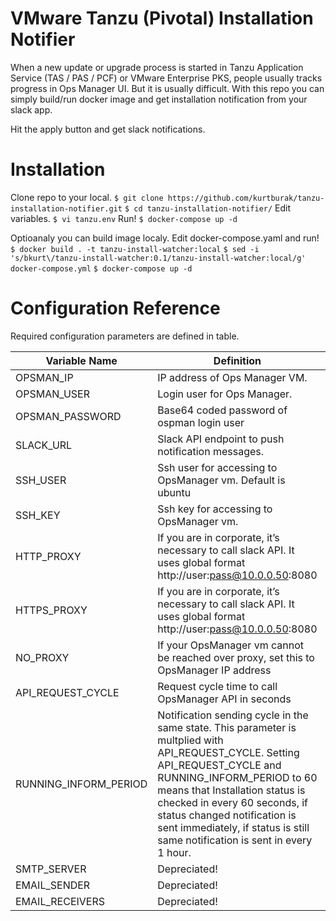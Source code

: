 # VMware Tanzu (Pivotal) Installation Notifier
When a new update or upgrade process is started in Tanzu Application Service (TAS / PAS / PCF) or VMware Enterprise PKS, people usually tracks progress in Ops Manager UI. But it is usually difficult. With this repo you can simply build/run docker image and get installation notification from your slack app.

Hit the apply button and get slack notifications.

# Installation

Clone repo to your local.
    `$ git clone https://github.com/kurtburak/tanzu-installation-notifier.git`
    `$ cd tanzu-installation-notifier/`
Edit variables.
    `$ vi tanzu.env`
Run!
    `$ docker-compose up -d`

Optioanaly you can build image localy. Edit docker-compose.yaml and run!
    `$ docker build . -t tanzu-install-watcher:local`
    `$ sed -i 's/bkurt\/tanzu-install-watcher:0.1/tanzu-install-watcher:local/g' docker-compose.yml`
    `$ docker-compose up -d`
    
# Configuration Reference

Required configuration parameters are defined in table.

| Variable Name  |Definition                     |Example                      |Required|
|----------------|-------------------------------|-----------------------------|----------
|OPSMAN_IP    |IP address of Ops Manager VM.         |OPSMAN_IP=10.0.0.10      |Yes
|OPSMAN_USER     |Login user for Ops Manager.           |OPSMAN_USER=admin          |Yes
|OPSMAN_PASSWORD      |Base64 coded password of ospman login user |OPSMAN_PASSWORD=MTIzNDU2|Yes
|SLACK_URL|Slack API endpoint to push notification messages.| SLACK_URL=https://hooks.slack.com/services/TL2BSJFTZ/BL73TSGJDS/hTfKSTYfksdKHGStdfıasg|Yes
|SSH_USER  |Ssh user for accessing to OpsManager vm. Default is ubuntu |SSH_USER=ubuntu|No
|SSH_KEY  |Ssh key for accessing to OpsManager vm. |SSH_KEY=-----BEGIN RSA PRIVATE KEY-----\nJSKLJnsd....\n...YASGDklbj\n-----END RSA PRIVATE KEY----- |Yes
|HTTP_PROXY|If you are in corporate, it’s necessary to call slack API. It uses global format http://user:pass@10.0.0.50:8080  |HTTP_PROXY=http://10.0.0.50:8080|No
|HTTPS_PROXY|If you are in corporate, it’s necessary to call slack API. It uses global format http://user:pass@10.0.0.50:8080  |HTTPS_PROXY=http://10.0.0.50:8080|No
|NO_PROXY|If your OpsManager vm cannot be reached over proxy, set this to OpsManager IP address|NO_PROXY=10.0.0.10|No
|API_REQUEST_CYCLE| Request cycle time to call OpsManager API in seconds| API_REQUEST_CYCLE=60|Yes
|RUNNING_INFORM_PERIOD|Notification sending cycle in the same state. This parameter is multplied with API_REQUEST_CYCLE. Setting API_REQUEST_CYCLE and RUNNING_INFORM_PERIOD to 60 means that Installation status is checked in every 60 seconds, if status changed notification is sent immediately, if status is still same notification is sent in every 1 hour.| RUNNING_INFORM_PERIOD=60 |Yes
|SMTP_SERVER | Depreciated! |SMTP_SERVER=|No|
|EMAIL_SENDER | Depreciated! |EMAIL_SENDER=|No|
|EMAIL_RECEIVERS |Depreciated!|EMAIL_RECEIVERS=|No|

